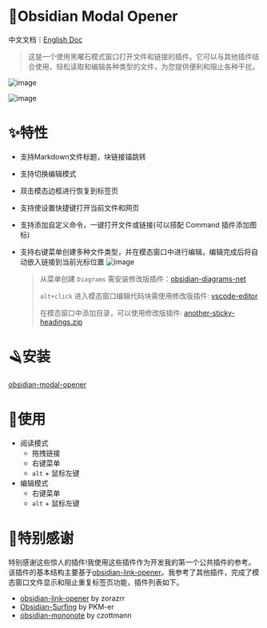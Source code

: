 # 🎉Obsidian Modal Opener

中文文档｜[English Doc](https://github.com/likemuuxi/obsidian-modal-plugin/blob/main/README.md)

> 这是一个使用黑曜石模式窗口打开文件和链接的插件。它可以与其他插件结合使用，轻松读取和编辑各种类型的文件，为您提供便利和阻止各种干扰。

![image](https://muuxi-oss.oss-cn-hangzhou.aliyuncs.com/img/1743083421538.png)

![image](https://muuxi-oss.oss-cn-hangzhou.aliyuncs.com/img/1743083433159.png)

# ✨特性

- 支持Markdown文件标题，块链接锚跳转
- 支持切换编辑模式
- 双击模态边框进行恢复到标签页
- 支持使设置快捷键打开当前文件和网页
- 支持添加自定义命令，一键打开文件或链接(可以搭配 Command 插件添加图标)
- 支持右键菜单创建多种文件类型，并在模态窗口中进行编辑，编辑完成后将自动嵌入链接到当前光标位置
  ![image](https://muuxi-oss.oss-cn-hangzhou.aliyuncs.com/img/1743083438702.png)

  > 从菜单创建 `Diagrams` 需安装修改版插件：[obsidian-diagrams-net](https://github.com/likemuuxi/obsidian-diagrams-net)
  > 
  > `alt+click` 进入模态窗口编辑代码块需使用修改版插件: [vscode-editor](https://github.com/likemuuxi/obsidian-vscode-editor)
  >
  > 在模态窗口中添加目录，可以使用修改版插件: [another-sticky-headings.zip](https://github.com/user-attachments/files/19037705/another-sticky-headings.zip)


# 🪒安装

[obsidian-modal-opener](https://obsidian.md/plugins?id=modal-opener)

# 🎯使用

- 阅读模式
  - 拖拽链接
  - 右键菜单
  - `alt` + 鼠标左键
- 编辑模式
  - 右键菜单
  - `alt` + 鼠标左键

# 🥰特别感谢

特别感谢这些惊人的插件!我使用这些插件作为开发我的第一个公共插件的参考。该插件的基本结构主要基于[obsidian-link-opener](https://github.com/zorazrr/obsidian-link-opener)。我参考了其他插件，完成了模态窗口文件显示和阻止重复标签页功能，插件列表如下。

- [obsidian-link-opener](https://github.com/zorazrr/obsidian-link-opener) by zorazrr
- [Obsidian-Surfing](https://github.com/PKM-er/Obsidian-Surfing) by PKM-er
- [obsidian-mononote](https://github.com/czottmann/obsidian-mononote/tree/main) by czottmann
